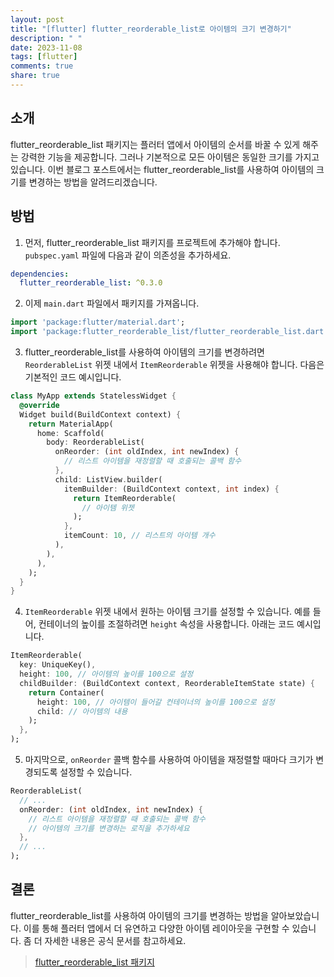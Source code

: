 ```yaml
---
layout: post
title: "[flutter] flutter_reorderable_list로 아이템의 크기 변경하기"
description: " "
date: 2023-11-08
tags: [flutter]
comments: true
share: true
---
```


## 소개

flutter_reorderable_list 패키지는 플러터 앱에서 아이템의 순서를 바꿀 수 있게 해주는 강력한 기능을 제공합니다. 그러나 기본적으로 모든 아이템은 동일한 크기를 가지고 있습니다. 이번 블로그 포스트에서는 flutter_reorderable_list를 사용하여 아이템의 크기를 변경하는 방법을 알려드리겠습니다.

## 방법

1. 먼저, flutter_reorderable_list 패키지를 프로젝트에 추가해야 합니다. `pubspec.yaml` 파일에 다음과 같이 의존성을 추가하세요.

```yaml
dependencies:
  flutter_reorderable_list: ^0.3.0
```

2. 이제 `main.dart` 파일에서 패키지를 가져옵니다.

```dart
import 'package:flutter/material.dart';
import 'package:flutter_reorderable_list/flutter_reorderable_list.dart';
```

3. flutter_reorderable_list를 사용하여 아이템의 크기를 변경하려면 `ReorderableList` 위젯 내에서 `ItemReorderable` 위젯을 사용해야 합니다. 다음은 기본적인 코드 예시입니다.

```dart
class MyApp extends StatelessWidget {
  @override
  Widget build(BuildContext context) {
    return MaterialApp(
      home: Scaffold(
        body: ReorderableList(
          onReorder: (int oldIndex, int newIndex) {
            // 리스트 아이템을 재정렬할 때 호출되는 콜백 함수
          },
          child: ListView.builder(
            itemBuilder: (BuildContext context, int index) {
              return ItemReorderable(
                // 아이템 위젯
              );
            },
            itemCount: 10, // 리스트의 아이템 개수
          ),
        ),
      ),
    );
  }
}
```

4. `ItemReorderable` 위젯 내에서 원하는 아이템 크기를 설정할 수 있습니다. 예를 들어, 컨테이너의 높이를 조절하려면 `height` 속성을 사용합니다. 아래는 코드 예시입니다.

```dart
ItemReorderable(
  key: UniqueKey(),
  height: 100, // 아이템의 높이를 100으로 설정
  childBuilder: (BuildContext context, ReorderableItemState state) {
    return Container(
      height: 100, // 아이템이 들어갈 컨테이너의 높이를 100으로 설정
      child: // 아이템의 내용
    );
  },
);
```

5. 마지막으로, `onReorder` 콜백 함수를 사용하여 아이템을 재정렬할 때마다 크기가 변경되도록 설정할 수 있습니다.

```dart
ReorderableList(
  // ...
  onReorder: (int oldIndex, int newIndex) {
    // 리스트 아이템을 재정렬할 때 호출되는 콜백 함수
    // 아이템의 크기를 변경하는 로직을 추가하세요
  },
  // ...
);
```

## 결론

flutter_reorderable_list를 사용하여 아이템의 크기를 변경하는 방법을 알아보았습니다. 이를 통해 플러터 앱에서 더 유연하고 다양한 아이템 레이아웃을 구현할 수 있습니다. 좀 더 자세한 내용은 공식 문서를 참고하세요.

> [flutter_reorderable_list 패키지](https://pub.dev/packages/flutter_reorderable_list)